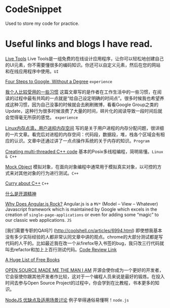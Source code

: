 CodeSnippet
===========

Used to store my code for practice.

Useful links and blogs I have read.
===========

[Live Tools](http://livetools.uiparade.com/index.html)
Live Tools是一组免费的在线设计应用程序，让你可以轻松地创建自己的UI元素，你不需要懂很多的编码知识。你还可以自定义元素，然后在您的网站和在线应用程序中使用。`UI`

[Four Steps to Google, Without a Degree](https://medium.com/this-happened-to-me/8f381aa6bd5e) `experience`

[我个人比较受用的一些习惯](http://www.luanxiang.org/blog/archives/979.html) 
这篇文章写的是作者在工作生活中的一些习惯，在阅读的过程中最有共鸣的一点就是“给自己设定明确的时间点”。很多时候我也希望养成这种习惯，因为自己没事的时候就会去刷刷微博，看看Google Group之类的Update，这种行为很多时候浪费了大量的时间，碎片化的阅读导致一段时间后就会觉得毫无所获的感觉。 `experience`

[Linux内存点滴，用户进程内存空间](http://www.perfgeeks.com/?p=770)
写的是关于用户进程的内存分配问题，很详细的一片文章。看完后对进程的内存空间：代码段，数据段，堆，栈各个区域会有相应的认识。文章中还通过讲了一点点操作系统的关于内存的知识。`Program`

[Creating multi-threaded C++ code](http://codebase.eu/tutorial/posix-threads-c/)
基本的Posix多线程编程，简明易懂。`Linux & C++`

[Mock Object](http://en.wikipedia.org/wiki/Mock_object)
模拟对象，在面向对象编程中通常用于模拟真实对象，以可控的方式来对其他对象的行为进行测试。`C++`

[Curry about C++](http://stackoverflow.com/questions/152005/how-can-currying-be-done-in-c) `C++`

[什么是开源精神](https://github.com/lifesinger/lifesinger.github.com/issues/167)

[Why Does Angular.js Rock?](http://angular-tips.com/blog/2013/08/why-does-angular-dot-js-rock/) 
Angular.js is a `MV*` (Model – View – Whatever) Javascript framework which is maintained by Google which excels in the creation of `single-page-applications` or even for adding some “magic” to our classic web applications.  `JS` 

[我们需要专职的QA吗?] (http://coolshell.cn/articles/6994.html)
即使想我基本没有多少实际经验的人都非常认同文章中讲的观点。chrome的大部分测试都是写代码的人干的。比如最近我在改一个从firefox导入书签的bug，我只改三行代码就叫去refactor和加上上百行测试代码。[Code Review Link](https://codereview.chromium.org/22408007)

[A Huge List of Free Books](http://programming-motherfucker.com/become.html)

[OPEN SOURCE MADE ME THE MAN I AM](http://cubiq.org/open-source-made-me-the-man-i-am)
开源会使你成为一个更好的开发者，它会驱使你跟其他开发者作比较，这对于一个编程人员来说是最好的锻炼。在投入时间去参与Open Source Project的过程中，你会学到在比教程，书本更多的知识。

[NodeJS 优缺点及适用场景讨论](http://www.cnblogs.com/sysuys/p/3460614.html)
例子举得通俗易懂啊！`node.js`
